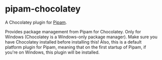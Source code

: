 # pipam-chocolatey

A Chocolatey plugin for [Pipam](https://github.com/pipam/pipam).

Provides package management from Pipam for Chocolatey. Only for Windows (Chocolatey is a Windows-only package manager). Make sure you have Chocolatey installed before installing this! Also, this is a default platform plugin for Pipam, meaning that on the first startup of Pipam, if you're on Windows, this plugin will be installed.
